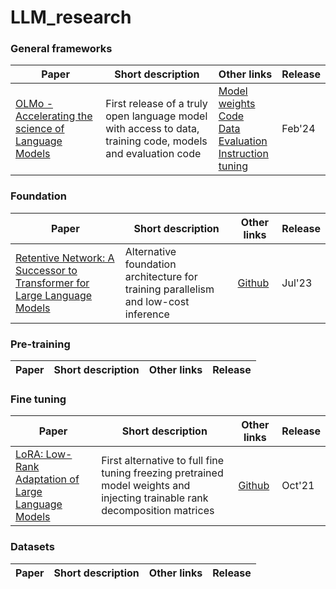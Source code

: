 # LLM_research

### General frameworks
Paper | Short description | Other links | Release      
-- | -- | -- | --  
[OLMo - Accelerating the science of Language Models](https://arxiv.org/pdf/2402.00838v2.pdf) | First release of a truly open language model with access to data, training code, models and evaluation code | [Model weights](https://huggingface.co/allenai/OLMo-7B) <br> [Code](https://github.com/allenai/OLMo) <br> [Data](https://huggingface.co/datasets/allenai/dolma) <br> [Evaluation](https://github.com/allenai/OLMo-Eval) <br> [Instruction tuning](https://github.com/allenai/open-instruct) | Feb'24  

### Foundation  
Paper | Short description | Other links | Release      
-- | -- | -- | --  
[Retentive Network: A Successor to Transformer for Large Language Models](https://arxiv.org/pdf/2307.08621v4.pdf) | Alternative foundation architecture for training parallelism and low-cost inference | [Github](https://github.com/microsoft/unilm/tree/master/retnet) | Jul'23  
### Pre-training  
Paper | Short description | Other links | Release    
-- | -- | -- | --   
### Fine tuning  
Paper | Short description | Other links | Release    
-- | -- | -- | --  
[LoRA: Low-Rank Adaptation of Large Language Models](https://arxiv.org/pdf/2106.09685v2.pdf) | First alternative to full fine tuning freezing pretrained model weights and injecting trainable rank decomposition matrices  | [Github](https://github.com/microsoft/LoRA) | Oct'21
### Datasets  
Paper | Short description | Other links | Release 
-- | -- | -- | -- 
